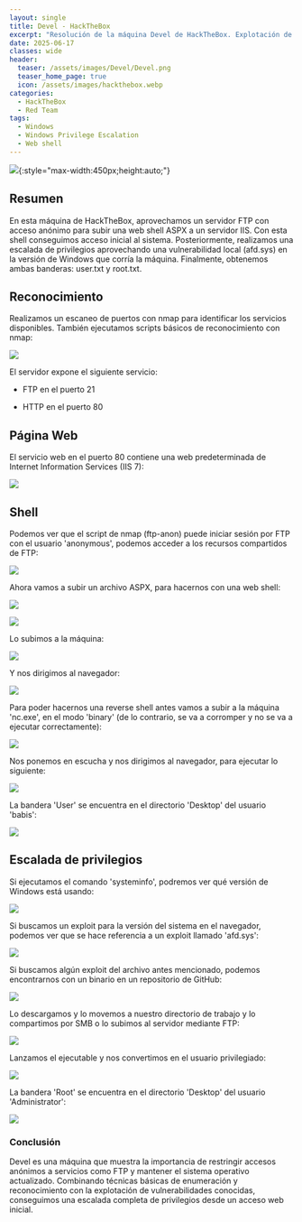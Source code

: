 ```yaml
---
layout: single
title: Devel - HackTheBox
excerpt: "Resolución de la máquina Devel de HackTheBox. Explotación de servicios FTP e IIS en Windows para obtener acceso inicial, seguido de una escalada de privilegios mediante vulnerabilidad local en afd.sys"
date: 2025-06-17
classes: wide
header:
  teaser: /assets/images/Devel/Devel.png
  teaser_home_page: true
  icon: /assets/images/hackthebox.webp
categories:
  - HackTheBox
  - Red Team
tags:  
  - Windows
  - Windows Privilege Escalation
  - Web shell
---
```


![](/assets/images/Devel/Devel.png){:style="max-width:450px;height:auto;"}

## Resumen

En esta máquina de HackTheBox, aprovechamos un servidor FTP con acceso anónimo para subir una web shell ASPX a un servidor IIS. Con esta shell conseguimos acceso inicial al sistema. Posteriormente, realizamos una escalada de privilegios aprovechando una vulnerabilidad local (afd.sys) en la versión de Windows que corría la máquina. Finalmente, obtenemos ambas banderas: user.txt y root.txt.

## Reconocimiento

Realizamos un escaneo de puertos con nmap para identificar los servicios disponibles. También ejecutamos scripts básicos de reconocimiento con nmap:

![](/assets/images/Devel/Reconocimiento-Puertos-Scripts.png)

El servidor expone el siguiente servicio:

- FTP en el puerto 21

- HTTP en el puerto 80

## Página Web

El servicio web en el puerto 80 contiene una web predeterminada de Internet Information Services (IIS 7):

![](/assets/images/Devel/Web.png)

## Shell

Podemos ver que el script de nmap (ftp-anon) puede iniciar sesión por FTP con el usuario 'anonymous', podemos acceder a los recursos compartidos de FTP:

![](/assets/images/Devel/FTP-Anon.png)

Ahora vamos a subir un archivo ASPX, para hacernos con una web shell:

![](/assets/images/Devel/Aspx-cmd.png)

![](/assets/images/Devel/Aspx-cmd-copy.png)

Lo subimos a la máquina:

![](/assets/images/Devel/Aspx-cmd-ftp.png)

Y nos dirigimos al navegador:

![](/assets/images/Devel/Web-Shell.png)

Para poder hacernos una reverse shell antes vamos a subir a la máquina 'nc.exe', en el modo 'binary' (de lo contrario, se va a corromper y no se va a ejecutar correctamente):

![](/assets/images/Devel/NC-ftp.png)

Nos ponemos en escucha y nos dirigimos al navegador, para ejecutar lo siguiente:

![](/assets/images/Devel/Shell.png)

La bandera 'User' se encuentra en el directorio 'Desktop' del usuario 'babis':

![](/assets/images/Devel/User-Flag.png)

## Escalada de privilegios

Si ejecutamos el comando 'systeminfo', podremos ver qué versión de Windows está usando:

![](/assets/images/Devel/Systeminfo.png)

Si buscamos un exploit para la versión del sistema en el navegador, podemos ver que se hace referencia a un exploit llamado 'afd.sys':

![](/assets/images/Devel/Vuln-Search-1.png)

Si buscamos algún exploit del archivo antes mencionado, podemos encontrarnos con un binario en un repositorio de GitHub:

![](/assets/images/Devel/Vuln-Search-2.png)

Lo descargamos y lo movemos a nuestro directorio de trabajo y lo compartimos por SMB o lo subimos al servidor mediante FTP:

![](/assets/images/Devel/Exploit-smb.png)

Lanzamos el ejecutable y nos convertimos en el usuario privilegiado:

![](/assets/images/Devel/Shell-Root.png)

La bandera 'Root' se encuentra en el directorio 'Desktop' del usuario 'Administrator':

![](/assets/images/Devel/Root-Flag.png)

### Conclusión

Devel es una máquina que muestra la importancia de restringir accesos anónimos a servicios como FTP y mantener el sistema operativo actualizado. Combinando técnicas básicas de enumeración y reconocimiento con la explotación de vulnerabilidades conocidas, conseguimos una escalada completa de privilegios desde un acceso web inicial.
